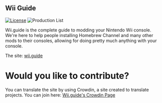 ## Wii Guide
[![License](https://img.shields.io/github/license/riiconnect24/wii-guide.svg?style=flat-square)](http://www.gnu.org/licenses/agpl-3.0)
![Production List](https://img.shields.io/discord/206934458954153984.svg?style=flat-square)

Wii.guide is the complete guide to modding your Nintendo Wii console.
We're here to help people installing Homebrew Channel and many other mods to their consoles, allowing for doing pretty much anything with your console.

The site: [wii.guide](https://wii.guide)

# Would you like to contribute?
You can translate the site by using Crowdin, a site created to translate projects.
You can join here: [Wii.guide's Crowdin Page](https://crowdin.com/project/wii-guide)
